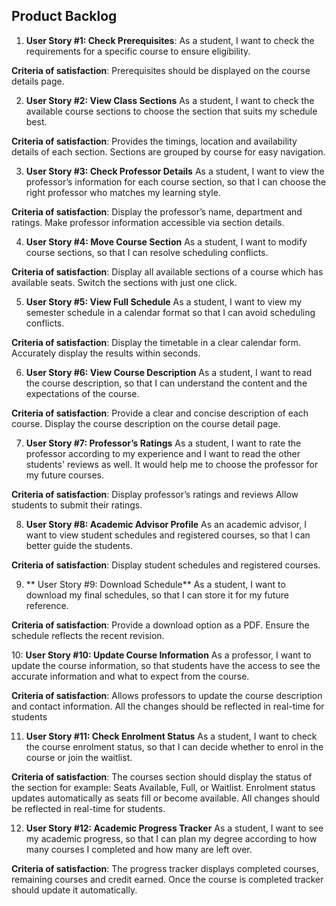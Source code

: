 ## Product Backlog

1. **User Story #1: Check Prerequisites**:
As a student, I want to check the requirements for a specific course to ensure eligibility.

**Criteria of satisfaction**: 
Prerequisites should be displayed on the course details page.

2. **User Story #2: View Class Sections**
As a student, I want to check the available course sections to choose the section that suits my schedule best. 

**Criteria of satisfaction**: 
Provides the timings, location and availability details of each section.
Sections are grouped by course for easy navigation. 

3. **User Story #3: Check Professor Details**
As a student, I want to view the professor’s information for each course section, so that I can choose the right professor who matches my learning style.

**Criteria of satisfaction**: 
Display the professor’s name, department and ratings.
Make professor information accessible via section details. 

4. **User Story #4: Move Course Section**
As a student, I want to modify course sections, so that I can resolve scheduling conflicts.

**Criteria of satisfaction**: 
Display all available sections of a course which has available seats. 
Switch the sections with just one click.

5. **User Story #5: View Full Schedule**
As a student, I want to view my semester schedule in a calendar format so that I can avoid scheduling conflicts. 

**Criteria of satisfaction**: 
Display the timetable in a clear calendar form.
Accurately display the results within seconds.

6. **User Story #6: View Course Description**
As a student, I want to read the course description, so that I can understand the content and the expectations of the course.

**Criteria of satisfaction**: 
Provide a clear and concise description of each course.
Display the course description on the course detail page.

7. **User Story #7: Professor’s Ratings**
As a student, I want to rate the professor according to my experience and I want to read the other students' reviews as well. It would help me to choose the professor for my future courses.

**Criteria of satisfaction**: 
Display professor’s ratings and reviews
Allow students to submit their ratings.

8. **User Story #8: Academic Advisor Profile**
As an academic advisor, I want to view student schedules and registered courses, so that I can better guide the students.

**Criteria of satisfaction**: 
Display student schedules and registered courses.


9. ** User Story #9: Download Schedule**
As a student, I want to download my final schedules, so that I can store it for my future reference.

**Criteria of satisfaction**: 
Provide a download option as a PDF.
Ensure the schedule reflects the recent revision.

10: **User Story #10: Update Course Information**
As a professor, I want to update the course information, so that students have the access to see the accurate information and what to expect from the course.

**Criteria of satisfaction**: 
Allows professors to update the course description and contact information.
All the changes should be reflected in real-time for students

11. **User Story #11: Check Enrolment Status**
As a student, I want to check the course enrolment status, so that I can decide whether to enrol in the course or join the waitlist. 

**Criteria of satisfaction**: 
The courses section should display the status of the section for example: Seats Available, Full, or Waitlist.
Enrolment status updates automatically as seats fill or become available.
All changes should be reflected in real-time for students.

12. **User Story #12: Academic Progress Tracker**
As a student, I want to see my academic progress, so that I can plan my degree according to how many courses I completed and how many are left over.

**Criteria of satisfaction**: 
The progress tracker displays completed courses, remaining courses and credit earned.
Once the course is completed tracker should update it automatically.



